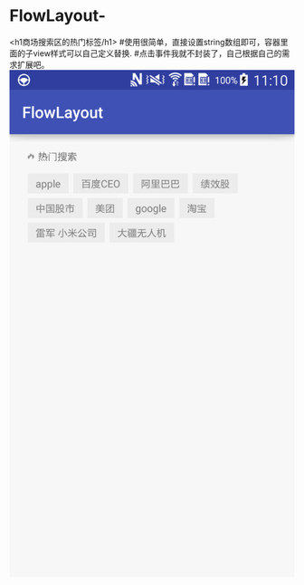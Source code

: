 # FlowLayout-
<h1商场搜索区的热门标签/h1>
#使用很简单，直接设置string数组即可，容器里面的子view样式可以自己定义替换.
#点击事件我就不封装了，自己根据自己的需求扩展吧。
![image](https://github.com/kjt666/FlowLayout-/blob/master/pic.png ) 
